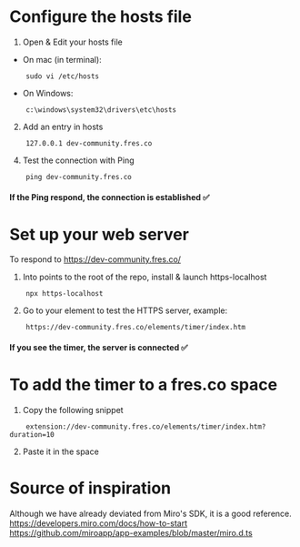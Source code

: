 # Configure the hosts file

1. Open & Edit your hosts file

- On mac (in terminal):
```
    sudo vi /etc/hosts
```
- On Windows:
```
    c:\windows\system32\drivers\etc\hosts
```

2. Add an entry in hosts

```
    127.0.0.1 dev-community.fres.co
```

4. Test the connection with Ping

```
    ping dev-community.fres.co
```

#### If the Ping respond, the connection is established ✅

# Set up your web server
To respond to https://dev-community.fres.co/ 

1. Into points to the root of the repo, install & launch https-localhost

```
    npx https-localhost
```

2. Go to your element to test the HTTPS server, example:

```
    https://dev-community.fres.co/elements/timer/index.htm
```

#### If you see the timer, the server is connected ✅

# To add the timer to a fres.co space

1. Copy the following snippet

```
    extension://dev-community.fres.co/elements/timer/index.htm?duration=10
```

2. Paste it in the space

# Source of inspiration

Although we have already deviated from Miro's SDK, it is a good reference.
https://developers.miro.com/docs/how-to-start
https://github.com/miroapp/app-examples/blob/master/miro.d.ts
